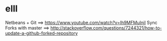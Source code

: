 # elll
Netbeans + Git ==> https://www.youtube.com/watch?v=Ih9MFMuInjI
Sync Forks with master ==> http://stackoverflow.com/questions/7244321/how-to-update-a-github-forked-repository
